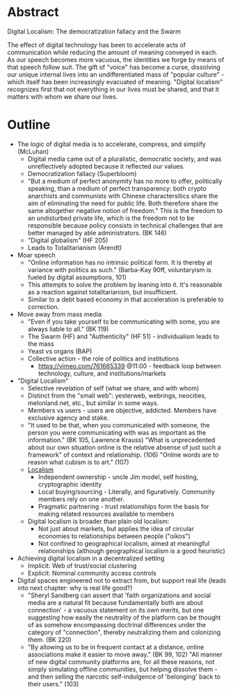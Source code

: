 # Abstract

Digital Localism: The democratization fallacy and the Swarm

The effect of digital technology has been to accelerate acts of communication while reducing the amount of meaning conveyed in each. As our speech becomes more vacuous, the identities we forge by means of that speech follow suit. The gift of "voice" has become a curse, dissolving our unique internal lives into an undifferentiated mass of "popular culture" - which itself has been increasingly evacuated of meaning. "Digital localism" recognizes first that not everything in our lives must be shared, and that it matters with whom we share our lives.

# Outline

- The logic of digital media is to accelerate, compress, and simplify (McLuhan)
  - Digital media came out of a pluralistic, democratic society, and was unreflectively adopted because it reflected our values.
  - Democratization fallacy (Superbloom)
  - "But a medium of perfect anonymity has no more to offer, politically speaking, than a medium of perfect transparency: both crypto anarchists and communists with Chinese charactersitics share the aim of eliminating the need for public life. Both therefore share the same altogether negative notion of freedom." This is the freedom to an undisturbed private life, which is the freedom not to be responsible because policy consists in technical challenges that are better managed by able administrators. (BK 146)
  - "Digital globalism" (HF 205)
  - Leads to Totalitarianism (Arendt)
- Moar speech
  - "Online information has no intrinsic political form. It is thereby at variance with politics as such." (Barba-Kay 90ff, voluntaryism is fueled by digital assumptions, 101)
  - This attempts to solve the problem by leaning into it. It's reasonable as a reaction against totalitarianism, but insufficient.
  - Similar to a debt based economy in that acceleration is preferable to correction.
- Move away from mass media
  - "Even if you take yourself to be communicating with some, you are always liable to all." (BK 119)
  - The Swarm (HF) and "Authenticity" (HF 51) - individualism leads to the mass
  - Yeast vs organs (BAP)
  - Collective action - the role of politics and institutions
    - https://vimeo.com/761665339 @11:00 - feedback loop between technology, culture, and institutions/markets
- "Digital Localism"
  - Selective revelation of self (what we share, and with whom)
  - Distinct from the "small web": yesterweb, webrings, neocities, melonland.net, etc., but similar in some ways.
  - Members vs users - users are objective, addicted. Members have exclusive agency and stake.
  - "It used to be that, when you communicated with someone, the person you were communicating with was as important as the information." (BK 105, Lawrence Krauss) "What is unprecedented about our own situation online is the relative absense of just such a framework" of context and relationship. (106) "Online words are to reason what cubism is to art." (107)
  - [Localism][]
    - Independent ownership - uncle Jim model, self hosting, cryptographic identity
    - Local buying/sourcing - Literally, and figuratively. Community members rely on one another.
    - Pragmatic partnering - trust relationships form the basis for making related resources available to members
  - Digital localism is broader than plain old localism:
    - Not just about markets, but applies the idea of circular economies to relationships between people ("oikos")
    - Not confined to geographical localism, aimed at meaningful relationships (although geographical localism is a good heuristic)
- Achieving digital localism in a decentralized setting
  - Implicit: Web of trust/social clustering
  - Explicit: Nominal community access controls
- Digital spaces engineered not to extract from, but support real life (leads into next chapter: why is real life good?)
  - "Sheryl Sandberg can assert that 'faith organizations and social media are a natural fit because fundamentally both are about connection' - a vacuous statement on its own merits, but one suggesting how easily the neutrality of the platform can be thought of as somehow encompassing doctrinal differences under the category of "connection", thereby neutralizing them and colonizing them. (BK 220)
  - "By allowing us to be in frequent contact at a distance, online associations make it easier to move away." (BK 99, 102) "All manner of new digital community platforms are, for all these reasons, not simply simulating offline communities, but helping dissolve them - and then selling the narcotic self-indulgence of 'belonging' back to their users." (103)



[Localism]: https://repository.rit.edu/cgi/viewcontent.cgi?article=1013&context=jes
